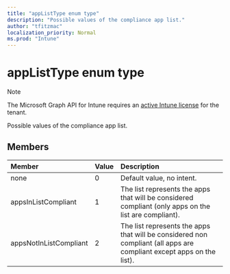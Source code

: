 ```yaml
---
title: "appListType enum type"
description: "Possible values of the compliance app list."
author: "tfitzmac"
localization_priority: Normal
ms.prod: "Intune"
---
```


# appListType enum type

> [!NOTE]
> The Microsoft Graph API for Intune requires an [active Intune license](https://go.microsoft.com/fwlink/?linkid=839381) for the tenant.

Possible values of the compliance app list.

## Members
|Member|Value|Description|
|:---|:---|:---|
|none|0|Default value, no intent.|
|appsInListCompliant|1|The list represents the apps that will be considered compliant (only apps on the list are compliant).|
|appsNotInListCompliant|2|The list represents the apps that will be considered non compliant (all apps are compliant except apps on the list).|



